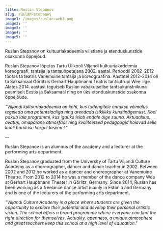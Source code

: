 ```yaml
---
title: Ruslan Stepanov
slug: ruslan-stepanov
image1: /images/ruslan-web3.png
image2: ''
image3: ''
image4: ''
image5: ''
---
```


Ruslan Stepanov on kultuuriakadeemia vilistlane ja etenduskunstide osakonna õppejõud.

Ruslan Stepanov lõpetas Tartu Ülikooli Viljandi kultuuriakadeemia koreograafi, tantsija ja tantsuõpetajana 2002. aastal. Perioodil 2002–2012 töötas ta teatris Vanemuine tantsija ja koreograafina. Aastatel 2012–2014 oli ta Saksamaal Görlitzis Gerhart Hauptmanni Teatris tantsutrupi Wee liige. Alates 2014. aastast tegutseb Ruslan vabakutselise tantsukunstnikuna peamiselt Eestis ja Saksamaal ning on üks etenduskunstide osakonna õppejõude.

_"Viljandi kultuuriakadeemia on koht, kus tudengitele antakse võimalus tegeleda oma potentsiaaliga ning arendada isiklikku kunstinägemust. Kool pakub laia programmi, kus igaüks leiab endale õige suuna. Aktuaalsus, avatus, omapärane atmosfäär ning kvaliteetsed pedagoogid hoiavad selle kooli hariduse kõrgel tasemel."_

--

Ruslan Stepanov is an alumnus of the academy and a lecturer at the performing arts department.

Ruslan Stepanov graduated from the University of Tartu Viljandi Culture Academy as a choreographer, dancer and dance teacher in 2002. Between 2002 and 2012 he worked as a dancer and choreographer at Vanemuine Theatre. From 2012 to 2014 he was a member of the dance company Wee at Gerhart Hauptmann Theater in Görlitz, Germany. Since 2014, Ruslan has been working as a freelance dance artist mainly in Estonia and Germany and is one of the lecturers of the performing arts department.

_"Viljandi Culture Academy is a place where students are given the opportunity to explore their potential and develop their personal artistic vision. The school offers a broad programme where everyone can find the right direction for themselves. Actuality, openness, a unique atmosphere and great teachers keep this school at a high level of education."_
